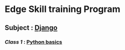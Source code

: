 # Edge Skill training Program
## Subject : [Django](https://www.djangoproject.com/)

### ***Class 1*** : [Python basics](https://github.com/MM-Mamunn/Edge-SkillTraining-Django/blob/main/Python_basics.py)
